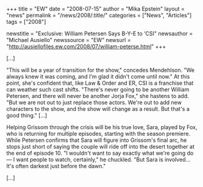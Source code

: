 +++
title = "EW"
date = "2008-07-15"
author = "Mika Epstein"
layout = "news"
permalink = "/news/2008/:title/"
categories = ["News", "Articles"]
tags = ["2008"]

newstitle = "Exclusive: William Petersen Says B-Y-E to &#8216;CSI"
newsauthor = "Michael Ausiello"
newssource = "EW"
newsurl = "http://ausiellofiles.ew.com/2008/07/william-peterse.html"
+++

[...]

"This will be a year of transition for the show," concedes Mendehlson. "We always knew it was coming, and I'm glad it didn't come until now." At this point, she's confident that, like Law & Order and ER, CSI is a franchise that can weather such cast shifts. "There's never going to be another William Petersen, and there will never be another Jorja Fox," she hastens to add. "But we are not out to just replace those actors. We're out to add new characters to the show, and the show will change as a result. But that's a good thing." [...]

Helping Grissom through the crisis will be his true love, Sara, played by Fox, who is returning for multiple episodes, starting with the season premiere. While Petersen confirms that Sara will figure into Grissom's final arc, he stops just short of saying the couple will ride off into the desert together at the end of episode 10. "I wouldn't want to say exactly what we're going do &#8212; I want people to watch, certainly," he chuckled. "But Sara is involved... It's often darkest just before the dawn."

[...]  
